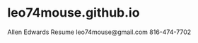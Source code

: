 # leo74mouse.github.io
<html>
  <head>Allen Edwards Resume</head>
 
 <body>leo74mouse@gmail.com
        816-474-7702</body>
